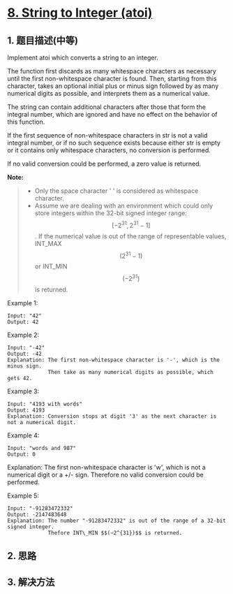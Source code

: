 # [8. String to Integer \(atoi\)](https://leetcode-cn.com/problems/string-to-integer-atoi/)

## 1. 题目描述\(中等\)

Implement atoi which converts a string to an integer.

The function first discards as many whitespace characters as necessary until the first non-whitespace character is found. Then, starting from this character, takes an optional initial plus or minus sign followed by as many numerical digits as possible, and interprets them as a numerical value.

The string can contain additional characters after those that form the integral number, which are ignored and have no effect on the behavior of this function.

If the first sequence of non-whitespace characters in str is not a valid integral number, or if no such sequence exists because either str is empty or it contains only whitespace characters, no conversion is performed.

If no valid conversion could be performed, a zero value is returned.

**Note:**

> * Only the space character ' ' is considered as whitespace character.  
> * Assume we are dealing with an environment which could only store integers within the 32-bit signed integer range: $$[−2^{31},  2^{31} − 1]$$. If the numerical value is out of the range of representable values, INT\_MAX $$(2^{31} − 1)$$ or INT\_MIN $$(−2^{31})$$ is returned.

Example 1:

```
Input: "42"  
Output: 42
```

Example 2:

```
Input: "-42"  
Output: -42  
Explanation: The first non-whitespace character is '-', which is the minus sign.  
             Then take as many numerical digits as possible, which gets 42.
```

Example 3:

```
Input: "4193 with words"  
Output: 4193  
Explanation: Conversion stops at digit '3' as the next character is not a numerical digit.
```

Example 4:
```
Input: "words and 987"  
Output: 0
```
Explanation: The first non-whitespace character is 'w', which is not a numerical digit or a +/- sign. Therefore no valid conversion could be performed.

Example 5:
```
Input: "-91283472332"  
Output: -2147483648  
Explanation: The number "-91283472332" is out of the range of a 32-bit signed integer.  
             Thefore INT\_MIN $$(−2^{31})$$ is returned.
```
## 2. 思路

## 3. 解决方法



